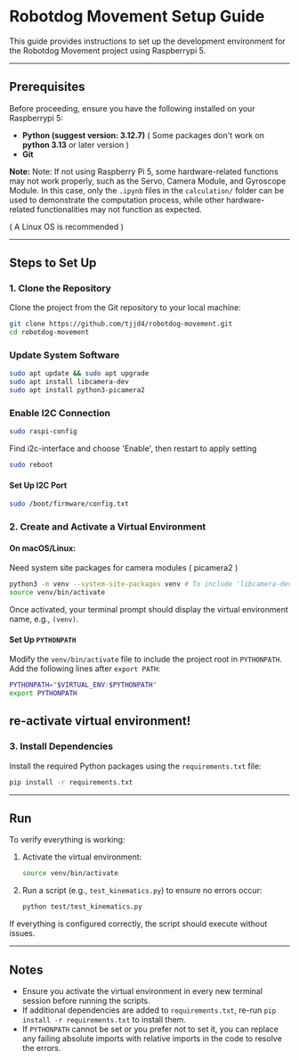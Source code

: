 # Robotdog Movement Setup Guide

This guide provides instructions to set up the development environment for the Robotdog Movement project using Raspberrypi 5.

---

## Prerequisites

Before proceeding, ensure you have the following installed on your Raspberrypi 5:
- **Python (suggest version: 3.12.7)** ( Some packages don't work on **python 3.13** or later version )
- **Git**

**Note:** Note: If not using Raspberry Pi 5, some hardware-related functions may not work properly, such as the Servo, Camera Module, and Gyroscope Module. In this case, only the `.ipynb` files in the `calculation/` folder can be used to demonstrate the computation process, while other hardware-related functionalities may not function as expected.

( A Linux OS is recommended )

---

## Steps to Set Up

### 1. Clone the Repository

Clone the project from the Git repository to your local machine:
```bash
git clone https://github.com/tjjd4/robotdog-movement.git
cd robotdog-movement
```

### Update System Software
```bash
sudo apt update && sudo apt upgrade
sudo apt install libcamera-dev
sudo apt install python3-picamera2
```

### Enable I2C Connection
```bash
sudo raspi-config
```
Find i2c-interface and choose 'Enable', then restart to apply setting
```bash
sudo reboot
```
#### Set Up I2C Port
```bash
sudo /boot/firmware/config.txt
```

### 2. Create and Activate a Virtual Environment

#### On macOS/Linux:
Need system site packages for camera modules ( picamera2 )
```bash
python3 -m venv --system-site-packages venv # To include 'libcamera-dev' and 'python3-picamera2' with correct matched versions
source venv/bin/activate
```

Once activated, your terminal prompt should display the virtual environment name, e.g., `(venv)`.

#### Set Up `PYTHONPATH`

Modify the `venv/bin/activate` file to include the project root in `PYTHONPATH`. Add the following lines after `export PATH`:
```bash
PYTHONPATH="$VIRTUAL_ENV:$PYTHONPATH"
export PYTHONPATH
```
re-activate virtual environment!
---

### 3. Install Dependencies

Install the required Python packages using the `requirements.txt` file:
```bash
pip install -r requirements.txt
```
---

## Run

To verify everything is working:

1. Activate the virtual environment:
   ```bash
   source venv/bin/activate
   ```

2. Run a script (e.g., `test_kinematics.py`) to ensure no errors occur:
   ```bash
   python test/test_kinematics.py
   ```

If everything is configured correctly, the script should execute without issues.

---

## Notes

- Ensure you activate the virtual environment in every new terminal session before running the scripts.
- If additional dependencies are added to `requirements.txt`, re-run `pip install -r requirements.txt` to install them.
- If `PYTHONPATH` cannot be set or you prefer not to set it, you can replace any failing absolute imports with relative imports in the code to resolve the errors.
